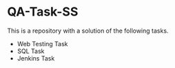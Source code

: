 # QA-Task-SS

This is a repository with a solution of the following tasks.

* Web Testing Task
* SQL Task
* Jenkins Task
